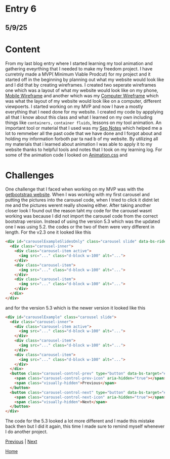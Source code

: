 # Entry 6
## 5/9/25

# Content 
From my last blog entry where I started learning my tool animation and gathering eveyrthing that I needed to make my freedom project. I have curretnly made a MVP( Minimum Viable Prodcut) for my project and it started off in the beginning by planning out what my website would look like and I did that by creating wireframes. I created two seperate wireframes one which was a layout of what my website would look like on my phone, [Mobile Wireframe](Mobile-Wireframe.png) and another which was my [Computer Wireframe](Computer-Wireframe.png) which was what the layout of my website would look like on a computer, different viewpoerts. I started working on my MVP and now I have a mostly everything that I need done for my website. I created my code by appplying all that I know about this class and what I learned on my own including things like `containers,` `container fluids`, lessons on my tool animation. An important tool or material that I used was my [Sep Notes](https://docs.google.com/document/d/1n9YZLqsv50YrUhVFN-iwL44YH_rncWpJEAocTKbw2i0/edit?tab=t.0) which helped me a lot to remmeber all the past code that we have done and I forgot about and holding my information forboth par ta nad b of my website. By utilizing all my materials that i learned about animation I was able to apply it to my website thanks to helpful tools and notes that I took on my learning log. For some of the animation code I looked on [Animation.css](https://animate.style) and 


# Challenges 

One challenge that I faced when working on my MVP was with the [getbootstrap website](https://getbootstrap.com). When I was working with my first carousel and putting the pictures into the carousel code, when I tried to click it didnt let me and the pictures werent really showing either. After taking another closer look I found out the reason taht my code for the carousel wasnt working was because I did not import the carousel code from the correct bootstrap version. Instead of using the version 5.3 which was the updated one I was using 5.2. the codes or the two of them were very different in length. For the v2.3 one it looked like this 

```html
<div id="carouselExampleSlidesOnly" class="carousel slide" data-bs-ride="carousel">
  <div class="carousel-inner">
    <div class="carousel-item active">
      <img src="..." class="d-block w-100" alt="...">
    </div>
    <div class="carousel-item">
      <img src="..." class="d-block w-100" alt="...">
    </div>
    <div class="carousel-item">
      <img src="..." class="d-block w-100" alt="...">
    </div>
  </div>
</div>
```
and for the version 5.3 which is the newer version it looked like this 

```html
<div id="carouselExample" class="carousel slide">
  <div class="carousel-inner">
    <div class="carousel-item active">
      <img src="..." class="d-block w-100" alt="...">
    </div>
    <div class="carousel-item">
      <img src="..." class="d-block w-100" alt="...">
    </div>
    <div class="carousel-item">
      <img src="..." class="d-block w-100" alt="...">
    </div>
  </div>
  <button class="carousel-control-prev" type="button" data-bs-target="#carouselExample" data-bs-slide="prev">
    <span class="carousel-control-prev-icon" aria-hidden="true"></span>
    <span class="visually-hidden">Previous</span>
  </button>
  <button class="carousel-control-next" type="button" data-bs-target="#carouselExample" data-bs-slide="next">
    <span class="carousel-control-next-icon" aria-hidden="true"></span>
    <span class="visually-hidden">Next</span>
  </button>
</div>
```
The code for the 5.3 looked a lot more different and I made this mistake back then but I did it again, this time I made sure to remind myself whenever I do another project. 

[Previous](entry05.md) | [Next](entry07.md)

[Home](../README.md)

